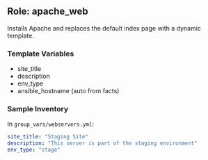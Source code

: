 ## Role: apache_web

Installs Apache and replaces the default index page with a dynamic template.

### Template Variables
- site_title
- description
- env_type
- ansible_hostname (auto from facts)

### Sample Inventory
In `group_vars/webservers.yml`:
```yaml
site_title: "Staging Site"
description: "This server is part of the staging environment"
env_type: "stage"
